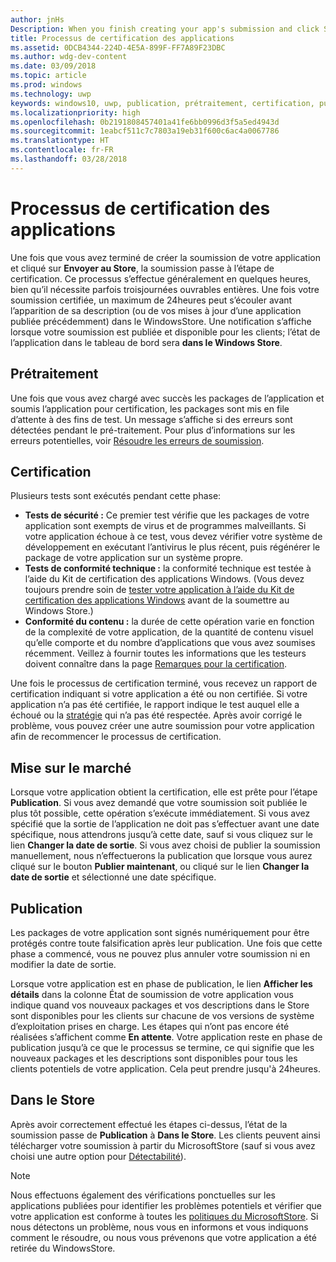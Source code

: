 ```yaml
---
author: jnHs
Description: When you finish creating your app's submission and click Submit to the Store, the submission enters the certification step.
title: Processus de certification des applications
ms.assetid: 0DCB4344-224D-4E5A-899F-FF7A89F23DBC
ms.author: wdg-dev-content
ms.date: 03/09/2018
ms.topic: article
ms.prod: windows
ms.technology: uwp
keywords: windows10, uwp, publication, prétraitement, certification, publication, en attente, soumettre, publier, état
ms.localizationpriority: high
ms.openlocfilehash: 0b2191808457401a41fe6bb0996d3f5a5ed4943d
ms.sourcegitcommit: 1eabcf511c7c7803a19eb31f600c6ac4a0067786
ms.translationtype: HT
ms.contentlocale: fr-FR
ms.lasthandoff: 03/28/2018
---
```

# <a name="the-app-certification-process"></a>Processus de certification des applications

Une fois que vous avez terminé de créer la soumission de votre application et cliqué sur **Envoyer au Store**, la soumission passe à l’étape de certification. Ce processus s’effectue généralement en quelques heures, bien qu’il nécessite parfois troisjournées ouvrables entières. Une fois votre soumission certifiée, un maximum de 24heures peut s’écouler avant l’apparition de sa description (ou de vos mises à jour d’une application publiée précédemment) dans le WindowsStore. Une notification s’affiche lorsque votre soumission est publiée et disponible pour les clients; l’état de l’application dans le tableau de bord sera **dans le Windows Store**.

## <a name="preprocessing"></a>Prétraitement

Une fois que vous avez chargé avec succès les packages de l’application et soumis l’application pour certification, les packages sont mis en file d’attente à des fins de test. Un message s’affiche si des erreurs sont détectées pendant le pré-traitement. Pour plus d’informations sur les erreurs potentielles, voir [Résoudre les erreurs de soumission](resolve-submission-errors.md).

## <a name="certification"></a>Certification

Plusieurs tests sont exécutés pendant cette phase:

-   **Tests de sécurité :** Ce premier test vérifie que les packages de votre application sont exempts de virus et de programmes malveillants. Si votre application échoue à ce test, vous devez vérifier votre système de développement en exécutant l’antivirus le plus récent, puis régénérer le package de votre application sur un système propre.
-   **Tests de conformité technique :** la conformité technique est testée à l’aide du Kit de certification des applications Windows. (Vous devez toujours prendre soin de [tester votre application à l’aide du Kit de certification des applications Windows](../debug-test-perf/windows-app-certification-kit.md) avant de la soumettre au Windows Store.)
-   **Conformité du contenu :** la durée de cette opération varie en fonction de la complexité de votre application, de la quantité de contenu visuel qu’elle comporte et du nombre d’applications que vous avez soumises récemment. Veillez à fournir toutes les informations que les testeurs doivent connaître dans la page [Remarques pour la certification](notes-for-certification.md).

Une fois le processus de certification terminé, vous recevez un rapport de certification indiquant si votre application a été ou non certifiée. Si votre application n’a pas été certifiée, le rapport indique le test auquel elle a échoué ou la [stratégie](https://docs.microsoft.com/legal/windows/agreements/store-policies) qui n’a pas été respectée. Après avoir corrigé le problème, vous pouvez créer une autre soumission pour votre application afin de recommencer le processus de certification.

## <a name="release"></a>Mise sur le marché

Lorsque votre application obtient la certification, elle est prête pour l’étape **Publication**. Si vous avez demandé que votre soumission soit publiée le plus tôt possible, cette opération s’exécute immédiatement. Si vous avez spécifié que la sortie de l’application ne doit pas s’effectuer avant une date spécifique, nous attendrons jusqu’à cette date, sauf si vous cliquez sur le lien **Changer la date de sortie**. Si vous avez choisi de publier la soumission manuellement, nous n’effectuerons la publication que lorsque vous aurez cliqué sur le bouton **Publier maintenant**, ou cliqué sur le lien **Changer la date de sortie** et sélectionné une date spécifique.

## <a name="publishing"></a>Publication

Les packages de votre application sont signés numériquement pour être protégés contre toute falsification après leur publication. Une fois que cette phase a commencé, vous ne pouvez plus annuler votre soumission ni en modifier la date de sortie.

Lorsque votre application est en phase de publication, le lien **Afficher les détails** dans la colonne État de soumission de votre application vous indique quand vos nouveaux packages et vos descriptions dans le Store sont disponibles pour les clients sur chacune de vos versions de système d’exploitation prises en charge. Les étapes qui n’ont pas encore été réalisées s’affichent comme **En attente**. Votre application reste en phase de publication jusqu’à ce que le processus se termine, ce qui signifie que les nouveaux packages et les descriptions sont disponibles pour tous les clients potentiels de votre application. Cela peut prendre jusqu'à 24heures. 

## <a name="in-the-store"></a>Dans le Store 

Après avoir correctement effectué les étapes ci-dessus, l’état de la soumission passe de **Publication** à **Dans le Store**. Les clients peuvent ainsi télécharger votre soumission à partir du MicrosoftStore (sauf si vous avez choisi une autre option pour [Détectabilité](choose-visibility-options.md#discoverability)). 

> [!NOTE]
> Nous effectuons également des vérifications ponctuelles sur les applications publiées pour identifier les problèmes potentiels et vérifier que votre application est conforme à toutes les [politiques du MicrosoftStore](https://docs.microsoft.com/legal/windows/agreements/store-policies). Si nous détectons un problème, nous vous en informons et vous indiquons comment le résoudre, ou nous vous prévenons que votre application a été retirée du WindowsStore.

 

 

 




